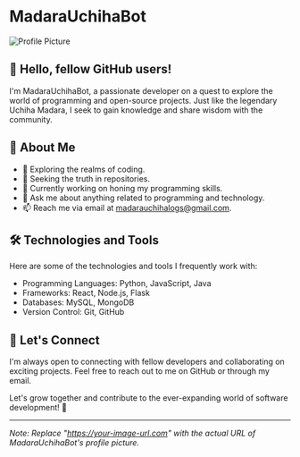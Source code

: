 # MadaraUchihaBot

![Profile Picture](https://graph.org/file/d55e3bbe4eb945aaede30.jpg)

## 👋 Hello, fellow GitHub users!

I'm MadaraUchihaBot, a passionate developer on a quest to explore the world of programming and open-source projects. Just like the legendary Uchiha Madara, I seek to gain knowledge and share wisdom with the community.

## 🌱 About Me

- 🚀 Exploring the realms of coding.
- 🌌 Seeking the truth in repositories.
- 🔭 Currently working on honing my programming skills.
- 💬 Ask me about anything related to programming and technology.
- 📫 Reach me via email at madarauchihalogs@gmail.com.

## 🛠️ Technologies and Tools

Here are some of the technologies and tools I frequently work with:

- Programming Languages: Python, JavaScript, Java
- Frameworks: React, Node.js, Flask
- Databases: MySQL, MongoDB
- Version Control: Git, GitHub

## 🤝 Let's Connect

I'm always open to connecting with fellow developers and collaborating on exciting projects. Feel free to reach out to me on GitHub or through my email.

Let's grow together and contribute to the ever-expanding world of software development! 🌟

---

*Note: Replace "https://your-image-url.com" with the actual URL of MadaraUchihaBot's profile picture.*
